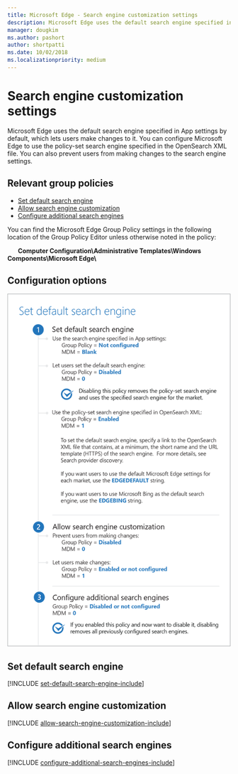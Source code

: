 ```yaml
---
title: Microsoft Edge - Search engine customization settings
description: Microsoft Edge uses the default search engine specified in App settings by default, which lets users make changes to it. You can configure Microsoft Edge to use the policy-set search engine specified in the OpenSearch XML file. You can also prevent users from making changes to the search engine settings.
manager: dougkim
ms.author: pashort
author: shortpatti
ms.date: 10/02/2018
ms.localizationpriority: medium
---
```


# Search engine customization settings

Microsoft Edge uses the default search engine specified in App settings by default, which lets users make changes to it. You can configure Microsoft Edge to use the policy-set search engine specified in the OpenSearch XML file. You can also prevent users from making changes to the search engine settings.

## Relevant group policies

- [Set default search engine](#set-default-search-engine)
- [Allow search engine customization](#allow-search-engine-customization)
- [Configure additional search engines](#configure-additional-search-engines)

You can find the Microsoft Edge Group Policy settings in the following location of the Group Policy Editor unless otherwise noted in the policy:

&nbsp;&nbsp;&nbsp;&nbsp;&nbsp;&nbsp;**Computer Configuration\\Administrative Templates\\Windows Components\\Microsoft Edge\\**

## Configuration options

![Set default search engine configurations](../images/set-default-search-engine-v4-sm.png)


## Set default search engine
[!INCLUDE [set-default-search-engine-include](../includes/set-default-search-engine-include.md)] 

## Allow search engine customization
[!INCLUDE [allow-search-engine-customization-include](../includes/allow-search-engine-customization-include.md)] 

## Configure additional search engines
[!INCLUDE [configure-additional-search-engines-include](../includes/configure-additional-search-engines-include.md)] 

